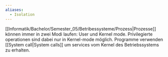 ```yaml
---
aliases:
  - Isolation
---
```

[[Informatik/Bachelor/Semester_05/Betribessysteme/Prozess|Prozesse]] können immer in zwei Modi laufen: User und Kernel mode.
Privilegierte operationen sind dabei nur in Kernel-mode möglich.
Programme verwenden [[System call|System calls]] um services vom Kernel des Betriebssystems zu erhalten.